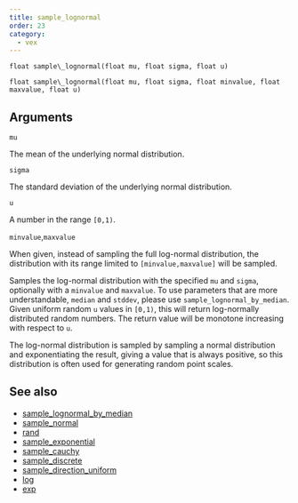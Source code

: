 ```yaml
---
title: sample_lognormal
order: 23
category:
  - vex
---
```


`float sample\_lognormal(float mu, float sigma, float u)`

`float sample\_lognormal(float mu, float sigma, float minvalue, float maxvalue, float u)`

## Arguments

`mu`

The mean of the underlying normal distribution.

`sigma`

The standard deviation of the underlying normal distribution.

`u`

A number in the range `[0,1)`.

`minvalue`,`maxvalue`

When given, instead of sampling the full log-normal distribution,
the distribution with its range limited to `[minvalue,maxvalue]` will be
sampled.

Samples the log-normal distribution with the specified `mu` and `sigma`, optionally
with a `minvalue` and `maxvalue`. To use parameters that are more understandable,
`median` and `stddev`, please use `sample_lognormal_by_median`.
Given uniform random `u` values in `[0,1)`, this will return log-normally
distributed random numbers. The return value will be monotone increasing
with respect to `u`.

The log-normal distribution is sampled by sampling a normal distribution
and exponentiating the result, giving a value that is always positive, so
this distribution is often used for generating random point scales.



## See also

- [sample_lognormal_by_median](sample_lognormal_by_median.html)
- [sample_normal](sample_normal.html)
- [rand](rand.html)
- [sample_exponential](sample_exponential.html)
- [sample_cauchy](sample_cauchy.html)
- [sample_discrete](sample_discrete.html)
- [sample_direction_uniform](sample_direction_uniform.html)
- [log](log.html)
- [exp](exp.html)
